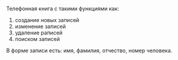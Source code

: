 Телефонная книга с такими  функциями как:
1) создание новых записей
2) изменение записей
3) удаление раписей
4) поиском записей

В форме записи есть: имя, фамилия, отчество, номер человека.
